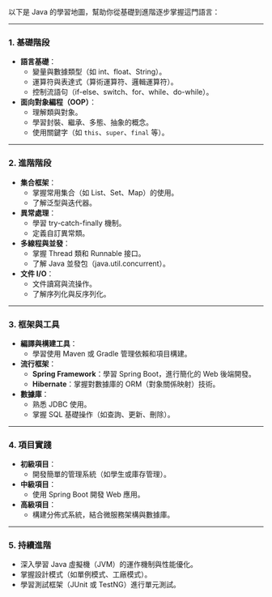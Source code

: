 以下是 Java 的學習地圖，幫助你從基礎到進階逐步掌握這門語言：

---

### **1. 基礎階段**
- **語言基礎**：
  - 變量與數據類型（如 int、float、String）。
  - 運算符與表達式（算術運算符、邏輯運算符）。
  - 控制流語句（if-else、switch、for、while、do-while）。
- **面向對象編程（OOP）**：
  - 理解類與對象。
  - 學習封裝、繼承、多態、抽象的概念。
  - 使用關鍵字（如 `this`、`super`、`final` 等）。

---

### **2. 進階階段**
- **集合框架**：
  - 掌握常用集合（如 List、Set、Map）的使用。
  - 了解泛型與迭代器。
- **異常處理**：
  - 學習 try-catch-finally 機制。
  - 定義自訂異常類。
- **多線程與並發**：
  - 掌握 Thread 類和 Runnable 接口。
  - 了解 Java 並發包（java.util.concurrent）。
- **文件 I/O**：
  - 文件讀寫與流操作。
  - 了解序列化與反序列化。

---

### **3. 框架與工具**
- **編譯與構建工具**：
  - 學習使用 Maven 或 Gradle 管理依賴和項目構建。
- **流行框架**：
  - **Spring Framework**：學習 Spring Boot，進行簡化的 Web 後端開發。
  - **Hibernate**：掌握對數據庫的 ORM（對象關係映射）技術。
- **數據庫**：
  - 熟悉 JDBC 使用。
  - 掌握 SQL 基礎操作（如查詢、更新、刪除）。

---

### **4. 項目實踐**
- **初級項目**：
  - 開發簡單的管理系統（如學生或庫存管理）。
- **中級項目**：
  - 使用 Spring Boot 開發 Web 應用。
- **高級項目**：
  - 構建分佈式系統，結合微服務架構與數據庫。

---

### **5. 持續進階**
- 深入學習 Java 虛擬機（JVM）的運作機制與性能優化。
- 掌握設計模式（如單例模式、工廠模式）。
- 學習測試框架（JUnit 或 TestNG）進行單元測試。

